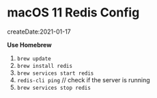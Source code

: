 # macOS 11 Redis Config
createDate:2021-01-17

**Use Homebrew**

1. `brew update`
2. `brew install redis`
3. `brew services start redis`
4. `redis-cli ping` // check if the server is running
5. `brew services stop redis`